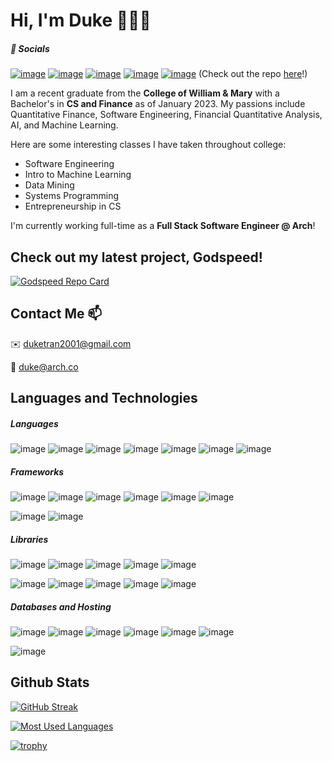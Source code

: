 <!---
dtran421/dtran421 is a ✨ special ✨ repository because its `README.md` (this file) appears on your GitHub profile.
You can click the Preview link to take a look at your changes.
--->

# Hi, I'm Duke 🙋🏻‍♂️


##### 📱 Socials
[![image](https://img.shields.io/badge/LinkedIn-0077B5?style=for-the-badge&logo=linkedin&logoColor=white)](https://linkedin.com/in/duketran/)
[![image](https://img.shields.io/badge/Twitter-1DA1F2?style=for-the-badge&logo=twitter&logoColor=white)](https://twitter.com/dtran421)
[![image](https://img.shields.io/badge/Facebook-1877F2?style=for-the-badge&logo=facebook&logoColor=white)](http://facebook.com/dtran421)
[![image](https://img.shields.io/badge/Spotify-1ED760?&style=for-the-badge&logo=spotify&logoColor=white)](https://open.spotify.com/user/1234691666)
[![image](https://img.shields.io/badge/website-000000?style=for-the-badge&logo=About.me&logoColor=white)](https://duketran.tech) (Check out the repo [here](https://github.com/dtran421/portfolio)!)


I am a recent graduate from the **College of William & Mary** with a Bachelor's in **CS and Finance** as of January 2023. My passions include Quantitative Finance, Software Engineering, Financial Quantitative Analysis, AI, and Machine Learning.

Here are some interesting classes I have taken throughout college:

- Software Engineering
- Intro to Machine Learning
- Data Mining
- Systems Programming
- Entrepreneurship in CS

I'm currently working full-time as a **Full Stack Software Engineer @ Arch**!

## Check out my latest project, Godspeed!

[![Godspeed Repo Card](https://github-readme-stats.vercel.app/api/pin/?username=dtran421&repo=project-godspeed&theme=midnight-purple&border_color=30363d)](https://github.com/dtran421/project-godspeed)


## Contact Me 📫

✉️ [duketran2001@gmail.com](duketran2001@gmail.com)

💼 [duke@arch.co](duke@arch.co)

## Languages and Technologies

##### Languages

![image](https://img.shields.io/badge/Java-ED8B00?style=for-the-badge&logo=java&logoColor=white)
![image](https://img.shields.io/badge/Python-FFD43B?style=for-the-badge&logo=python&logoColor=blue)
![image](https://img.shields.io/badge/JavaScript-323330?style=for-the-badge&logo=javascript&logoColor=F7DF1E)
![image](https://img.shields.io/badge/TypeScript-007ACC?style=for-the-badge&logo=typescript&logoColor=white)
![image](https://img.shields.io/badge/HTML5-E34F26?style=for-the-badge&logo=html5&logoColor=white)
![image](https://img.shields.io/badge/C-00599C?style=for-the-badge&logo=c&logoColor=white)
![image](https://img.shields.io/badge/C%2B%2B-00599C?style=for-the-badge&logo=c%2B%2B&logoColor=white)


##### Frameworks

![image](https://img.shields.io/badge/Node.js-339933?style=for-the-badge&logo=nodedotjs&logoColor=white)
![image](https://img.shields.io/badge/React-20232A?style=for-the-badge&logo=react&logoColor=61DAFB)
![image](https://img.shields.io/badge/next.js-000000?style=for-the-badge&logo=nextdotjs&logoColor=white)
![image](https://img.shields.io/badge/fastify-202020?style=for-the-badge&logo=fastify&logoColor=white)
![image](https://img.shields.io/badge/Vite-B73BFE?style=for-the-badge&logo=vite&logoColor=FFD62E)
![image](https://img.shields.io/badge/Express.js-000000?style=for-the-badge&logo=express&logoColor=white)

![image](https://img.shields.io/badge/Django-092E20?style=for-the-badge&logo=django&logoColor=green)
![image](https://img.shields.io/badge/Flask-000000?style=for-the-badge&logo=flask&logoColor=white)

##### Libraries

![image](https://img.shields.io/badge/Lodash-3492FF?style=for-the-badge&logo=lodash&logoColor=white)
![image](https://img.shields.io/badge/Tailwind_CSS-38B2AC?style=for-the-badge&logo=tailwind-css&logoColor=white)
![image](https://img.shields.io/badge/Jest-C21325?style=for-the-badge&logo=jest&logoColor=white)
![image](https://img.shields.io/badge/Swagger-85EA2D?style=for-the-badge&logo=Swagger&logoColor=white)
![image](https://img.shields.io/badge/jQuery-0769AD?style=for-the-badge&logo=jquery&logoColor=white)

![image](https://img.shields.io/badge/Numpy-777BB4?style=for-the-badge&logo=numpy&logoColor=white)
![image](https://img.shields.io/badge/Pandas-2C2D72?style=for-the-badge&logo=pandas&logoColor=white)
![image](https://img.shields.io/badge/PyTorch-EE4C2C?style=for-the-badge&logo=PyTorch&logoColor=white)
![image](https://img.shields.io/badge/scikit_learn-F7931E?style=for-the-badge&logo=scikit-learn&logoColor=white)
![image](https://img.shields.io/badge/Plotly-239120?style=for-the-badge&logo=plotly&logoColor=white)


##### Databases and Hosting

![image](https://img.shields.io/badge/MySQL-005C84?style=for-the-badge&logo=mysql&logoColor=white)
![image](https://img.shields.io/badge/PostgreSQL-316192?style=for-the-badge&logo=postgresql&logoColor=white)
![image](https://img.shields.io/badge/GraphQl-E10098?style=for-the-badge&logo=graphql&logoColor=white)
![image](https://img.shields.io/badge/MongoDB-4EA94B?style=for-the-badge&logo=mongodb&logoColor=white)
![image](https://img.shields.io/badge/firebase-ffca28?style=for-the-badge&logo=firebase&logoColor=black)
![image](https://img.shields.io/badge/Supabase-181818?style=for-the-badge&logo=supabase&logoColor=white)

![image](https://img.shields.io/badge/Vercel-000000?style=for-the-badge&logo=vercel&logoColor=white)


## Github Stats

[![GitHub Streak](http://github-readme-streak-stats.herokuapp.com?user=dtran421&theme=github-dark&hide_border=true&date_format=M%20j%5B%2C%20Y%5D)](https://git.io/streak-stats)

[![Most Used Languages](https://github-readme-stats.vercel.app/api/top-langs/?username=dtran421&layout=compact&theme=github_dark&hide_border=true&langs_count=8&exclude_repo=3D-SHARKS)](https://github.com/anuraghazra/github-readme-stats)

[![trophy](https://github-profile-trophy.vercel.app/?username=dtran421&theme=darkhub&rank=-C&no-frame=true&margin-w=10)](https://github.com/ryo-ma/github-profile-trophy)
